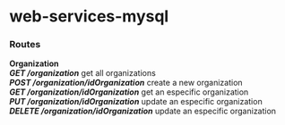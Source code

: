 # web-services-mysql


### Routes

**Organization**  
***GET /organization*** get all organizations <br>
***POST /organization/idOrganization*** create a new organization <br>
***GET /organization/idOrganization*** get an especific organization <br>
***PUT /organization/idOrganization***  update an especific organization <br>
***DELETE /organization/idOrganization***  update an especific organization <br>
